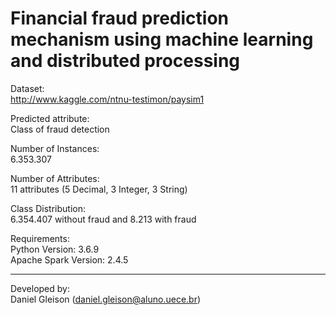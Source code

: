# Financial fraud prediction mechanism using machine learning and distributed processing

Dataset:\
http://www.kaggle.com/ntnu-testimon/paysim1

Predicted attribute:\
Class of fraud detection

Number of Instances:\
6.353.307

Number of Attributes:\
11 attributes (5 Decimal, 3 Integer, 3 String)

Class Distribution:\
6.354.407 without fraud and 8.213 with fraud

Requirements:\
Python Version: 3.6.9\
Apache Spark Version: 2.4.5

---
Developed by:\
Daniel Gleison (daniel.gleison@aluno.uece.br)
